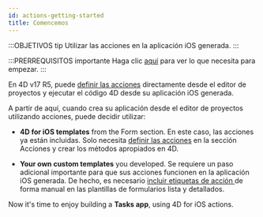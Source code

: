 ```yaml
---
id: actions-getting-started
title: Comencemos
---
```


:::OBJETIVOS tip Utilizar las acciones en la aplicación iOS generada. :::

:::PRERREQUISITOS importante Haga clic [aquí](prerequisites.html) para ver lo que necesita para empezar. :::

En 4D v17 R5, puede [definir las acciones](actions.html) directamente desde el editor de proyectos y ejecutar el código 4D desde su aplicación iOS generada.

A partir de aquí, cuando crea su aplicación desde el editor de proyectos utilizando acciones, puede decidir utilizar:

* **4D for iOS templates** from the Form section. En este caso, las acciones ya están incluidas. Solo necesita [definir las acciones](define-first-action.html) en la sección Acciones y crear los métodos apropiados en 4D.

* **Your own custom templates** you developed. Se requiere un paso adicional importante para que sus acciones funcionen en la aplicación iOS generada. De hecho, es necesario [ incluir etiquetas de acción ](action-custom-template.html) de forma manual en las plantillas de formularios lista y detallados.

Now it's time to enjoy building a **Tasks app**, using 4D for iOS actions.
